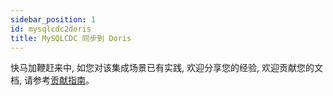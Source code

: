 ```yaml
---
sidebar_position: 1
id: mysqlcdc2doris
title: MySQLCDC 同步到 Doris
---
```



快马加鞭赶来中, 如您对该集成场景已有实践, 欢迎分享您的经验, 欢迎贡献您的文档, 请参考[贡献指南](../../developer_guide/contribution/how_contribute)。